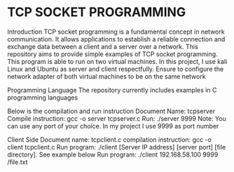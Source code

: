 # TCP SOCKET PROGRAMMING

Introduction
TCP socket programming is a fundamental concept in network communication. It allows applications to establish a reliable connection and exchange data between a client and a server over a network. This repository aims to provide simple examples of TCP socket programming. This program is able to run on two virtual machines. In this project, I use kali Linux and Ubuntu as server and client respectfully.
Ensure to configure the network adapter of both virtual machines to be on the same network

Programming Language
The repository currently includes examples in C programming languages

Below is the compilation and run instruction
Document Name: tcpserver
Compile instruction: gcc -o server tcpserver.c
Run: ./server 9999
Note: You can use any port of your choice. In my project I use 9999 as port number


Client Side
Document name: tcpclient.c
compilation instruction: gcc -o client tcpclient.c
Run program:  ./client [Server IP address] [server port] [file directory]. See example below
Run program: ./client 192.168.58.100 9999 /file.txt


